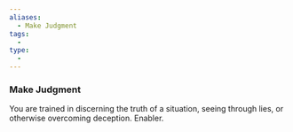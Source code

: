 ```yaml
---
aliases:
  - Make Judgment
tags:
  - 
type:
  - 
---
```

### Make Judgment

You are trained in discerning the truth of a situation, seeing through lies, or otherwise overcoming deception. Enabler.